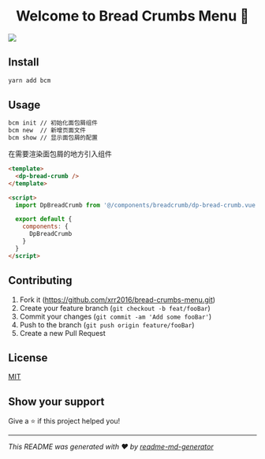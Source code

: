 <h1 align="center">Welcome to Bread Crumbs Menu 👋</h1>
<p>
  <img src="https://img.shields.io/badge/version-0.0.9-blue.svg?cacheSeconds=2592000" />
</p>

## Install

```bash
yarn add bcm
```

## Usage

```bash
bcm init // 初始化面包屑组件
bcm new  // 新增页面文件
bcm show // 显示面包屑的配置
```

在需要渲染面包屑的地方引入组件

```html
<template>
  <dp-bread-crumb />
</template>

<script>
  import DpBreadCrumb from '@/components/breadcrumb/dp-bread-crumb.vue'

  export default {
    components: {
      DpBreadCrumb
    }
  }
</script>
```

## Contributing

1. Fork it (<https://github.com/xrr2016/bread-crumbs-menu.git>)
2. Create your feature branch (`git checkout -b feat/fooBar`)
3. Commit your changes (`git commit -am 'Add some fooBar'`)
4. Push to the branch (`git push origin feature/fooBar`)
5. Create a new Pull Request

## License

[MIT](LICENSE)

## Show your support

Give a ⭐️ if this project helped you!

---

_This README was generated with ❤️ by [readme-md-generator](https://github.com/kefranabg/readme-md-generator)_
